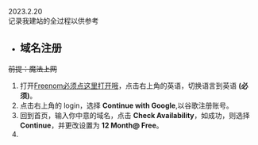 2023.2.20  
记录我建站的全过程以供参考
- ## 域名注册
~~前提：魔法上网~~
1. 打开[Freenom必须点这里打开哦](https://www.freenom.com/en/index.html?lang=en)，点击右上角的英语，切换语言到英语 **(必须)**。
2. 点击右上角的 login，选择 **Continue with Google**,以谷歌注册账号。
3. 回到首页，输入你中意的域名，点击 **Check Availability**，如成功，则选择 **Continue**，并更改设置为 **12 Month@ Free**。
4. 